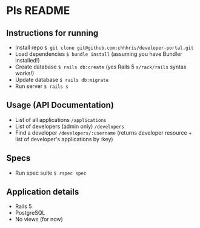 # Pls README

## Instructions for running
* Install repo `$ git clone git@github.com:chhhris/developer-portal.git`
* Load dependencies `$ bundle install` (assuming you have Bundler installed!)
* Create database `$ rails db:create` (yes Rails 5 `s/rack/rails` syntax works!)
* Update database `$ rails db:migrate`
* Run server `$ rails s`

## Usage (API Documentation)
* List of all applications `/applications`
* List of developers (admin only) `/developers`
* Find a developer `/developers/:username` (returns developer resource + list of developer's applications by :key)

## Specs
* Run spec suite `$ rspec spec`

## Application details
* Rails 5
* PostgreSQL
* No views (for now)
